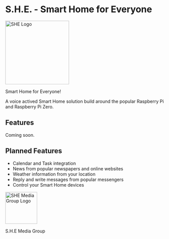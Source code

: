 # S.H.E. - Smart Home for Everyone

<img src="https://github.com/Techassi/s.h.e./blob/master/src/server/img/SHE_Logo.png" alt="SHE Logo" width="200px">

Smart Home for Everyone!

A voice actived Smart Home solution build around the popular Raspberry Pi and Raspberry Pi Zero.

## Features

Coming soon.

## Planned Features

- Calendar and Task integration
- News from popular newspapers and online websites
- Weather information from your location
- Reply and write messages from popular messengers
- Control your Smart Home devices

<img src="https://github.com/Techassi/s.h.e./blob/master/src/server/img/Logo_transparent_Schrift.png" alt="SHE Media Group Logo" width="100px">

S.H.E Media Group
